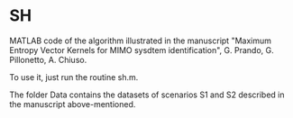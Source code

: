 # SH
MATLAB code of the algorithm illustrated in the manuscript "Maximum Entropy Vector Kernels for MIMO sysdtem identification", 
G. Prando, G. Pillonetto, A. Chiuso.

To use it, just run the routine sh.m.

The folder Data contains the datasets of scenarios S1 and S2 described in the manuscript above-mentioned.

